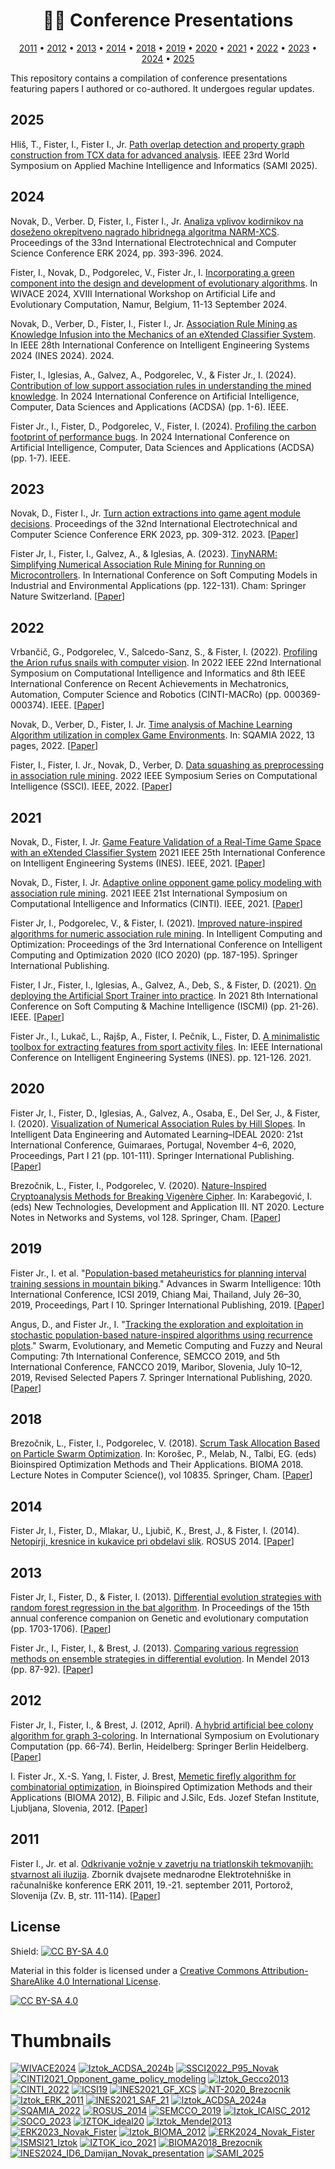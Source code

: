 <h1 align="center">
    👨‍🏫 Conference Presentations
</h1>

<p align="center">
    <a href="#2011">2011</a> •
    <a href="#2012">2012</a> •
    <a href="#2013">2013</a> •
    <a href="#2014">2014</a> •
    <a href="#2018">2018</a> •
    <a href="#2019">2019</a> •
    <a href="#2020">2020</a> •
    <a href="#2021">2021</a> •
    <a href="#2022">2022</a> •
    <a href="#2023">2023</a> •
    <a href="#2024">2024</a> •
    <a href="#2025">2025</a>
</p>

This repository contains a compilation of conference presentations featuring papers I authored or co-authored. It undergoes regular updates.

## 2025

Hliš, T., Fister, I., Fister I., Jr. [Path overlap detection and property graph construction from TCX data for advanced analysis](https://github.com/firefly-cpp/conference-presentations/blob/main/SAMI_2025.pdf). IEEE 23rd World Symposium on Applied Machine Intelligence
and Informatics (SAMI 2025).

## 2024

Novak, D., Verber. D, Fister, I., Fister I., Jr. [Analiza vplivov kodirnikov na doseženo okrepitveno nagrado hibridnega algoritma NARM-XCS](https://github.com/firefly-cpp/conference-presentations/blob/main/ERK2024_Novak_Fister.pdf). Proceedings of the 33nd International Electrotechnical and Computer Science Conference ERK 2024, pp. 393-396. 2024.

Fister, I., Novak, D., Podgorelec, V., Fister Jr., I. [Incorporating a green component into the design and development of evolutionary algorithms](https://github.com/firefly-cpp/conference-presentations/blob/main/WIVACE2024.pdf). In WIVACE 2024, XVIII International Workshop on Artificial Life and Evolutionary Computation, Namur, Belgium, 11-13 September 2024.

Novak, D., Verber, D., Fister, I., Fister I., Jr. [Association Rule Mining as Knowledge Infusion into the Mechanics of an eXtended Classifier System](https://github.com/firefly-cpp/conference-presentations/blob/main/INES2024_ID6_Damijan_Novak_presentation.pdf). In IEEE 28th International Conference on Intelligent Engineering Systems 2024 (INES 2024). 2024.

Fister, I., Iglesias, A., Galvez, A., Podgorelec, V., & Fister Jr., I. (2024). [Contribution of low support association rules in understanding the mined knowledge](https://github.com/firefly-cpp/conference-presentations/blob/main/Iztok_ACDSA_2024a.pdf). In 2024 International Conference on Artificial Intelligence, Computer, Data Sciences and Applications (ACDSA) (pp. 1-6). IEEE.

Fister Jr., I., Fister, D., Podgorelec, V., Fister, I. (2024). [Profiling the carbon footprint of performance bugs](https://github.com/firefly-cpp/conference-presentations/blob/main/Iztok_ACDSA_2024b.pdf). In 2024 International Conference on Artificial Intelligence, Computer, Data Sciences and Applications (ACDSA) (pp. 1-7). IEEE.

## 2023

Novak, D., Fister I., Jr. [Turn action extractions into game agent module decisions](https://github.com/firefly-cpp/conference-presentations/blob/main/ERK2023_Novak_Fister.pdf). Proceedings of the 32nd International Electrotechnical and Computer Science Conference ERK 2023, pp. 309-312. 2023. [[Paper](https://iztok-jr-fister.eu/static/publications/312.pdf)]

Fister Jr, I., Fister, I., Galvez, A., & Iglesias, A. (2023). [TinyNARM: Simplifying Numerical Association Rule Mining for Running on Microcontrollers](https://github.com/firefly-cpp/conference-presentations/blob/main/SOCO_2023.pdf). In International Conference on Soft Computing Models in Industrial and Environmental Applications (pp. 122-131). Cham: Springer Nature Switzerland. [[Paper](https://iztok-jr-fister.eu/static/publications/313.pdf)]

## 2022

Vrbančič, G., Podgorelec, V., Salcedo-Sanz, S., & Fister, I. (2022). [Profiling the Arion rufus snails with computer vision](https://github.com/firefly-cpp/conference-presentations/blob/main/CINTI_2022.pdf). In 2022 IEEE 22nd International Symposium on Computational Intelligence and Informatics and 8th IEEE International Conference on Recent Achievements in Mechatronics, Automation, Computer Science and Robotics (CINTI-MACRo) (pp. 000369-000374). IEEE. [[Paper](https://iztok-jr-fister.eu/static/publications/304.pdf)]

Novak, D., Verber, D., Fister, I. Jr. [Time analysis of Machine Learning Algorithm utilization in complex Game Environments](https://github.com/firefly-cpp/conference-presentations/blob/main/SQAMIA_2022.pdf). In: SQAMIA 2022, 13 pages, 2022. [[Paper](https://iztok-jr-fister.eu/static/publications/299.pdf)]

Fister, I., Fister, I. Jr., Novak, D., Verber, D. [Data squashing as preprocessing in association rule mining](https://github.com/firefly-cpp/conference-presentations/blob/main/SSCI2022_P95_Novak.pdf). 2022 IEEE Symposium Series on Computational Intelligence (SSCI). IEEE, 2022. [[Paper](https://iztok-jr-fister.eu/static/publications/300.pdf)]

## 2021

Novak, D., Fister, I. Jr. [Game Feature Validation of a Real-Time Game Space with an eXtended Classifier System](https://github.com/firefly-cpp/conference-presentations/blob/main/INES2021_GF_XCS.pdf) 2021 IEEE 25th International Conference on Intelligent Engineering Systems (INES). IEEE, 2021. [[Paper](https://iztok-jr-fister.eu/static/publications/295.pdf)]

Novak, D., Fister, I. Jr. [Adaptive online opponent game policy modeling with association rule mining](https://github.com/firefly-cpp/conference-presentations/blob/main/CINTI2021_Opponent_game_policy_modeling.pdf). 2021 IEEE 21st International Symposium on Computational Intelligence and Informatics (CINTI). IEEE, 2021. [[Paper](https://iztok-jr-fister.eu/static/publications/296.pdf)]

Fister Jr, I., Podgorelec, V., & Fister, I. (2021). [Improved nature-inspired algorithms for numeric association rule mining](https://github.com/firefly-cpp/conference-presentations/blob/main/ISMSI21_Iztok.pdf). In Intelligent Computing and Optimization: Proceedings of the 3rd International Conference on Intelligent Computing and Optimization 2020 (ICO 2020) (pp. 187-195). Springer International Publishing.

Fister, I Jr., Fister, I., Iglesias, A., Galvez, A., Deb, S., & Fister, D. (2021). [On deploying the Artificial Sport Trainer into practice](https://github.com/firefly-cpp/conference-presentations/blob/main/IZTOK_ico_2021.pdf). In 2021 8th International Conference on Soft Computing & Machine Intelligence (ISCMI) (pp. 21-26). IEEE. [[Paper](https://arxiv.org/pdf/2109.13334.pdf)]

Fister Jr., I., Lukač, L., Rajšp, A., Fister, I. Pečnik, L., Fister, D. [A minimalistic toolbox for extracting features from sport activity files](https://github.com/firefly-cpp/conference-presentations/blob/main/INES2021_SAF_21.pdf). In: IEEE International Conference on Intelligent Engineering Systems (INES). pp. 121-126. 2021.

## 2020

Fister Jr, I., Fister, D., Iglesias, A., Galvez, A., Osaba, E., Del Ser, J., & Fister, I. (2020). [Visualization of Numerical Association Rules by Hill Slopes](https://github.com/firefly-cpp/conference-presentations/blob/main/IZTOK_ideal20.pdf). In Intelligent Data Engineering and Automated Learning–IDEAL 2020: 21st International Conference, Guimaraes, Portugal, November 4–6, 2020, Proceedings, Part I 21 (pp. 101-111). Springer International Publishing. [[Paper](https://www.iztok-jr-fister.eu/static/publications/280.pdf)]

Brezočnik, L., Fister, I., Podgorelec, V. (2020). [Nature-Inspired Cryptoanalysis Methods for Breaking Vigenère Cipher](https://github.com/firefly-cpp/conference-presentations/blob/main/NT-2020_Brezocnik.pdf). In: Karabegović, I. (eds) New Technologies, Development and Application III. NT 2020. Lecture Notes in Networks and Systems, vol 128. Springer, Cham. [[Paper](https://iztok-jr-fister.eu/static/publications/268.pdf)]

## 2019

Fister Jr., I. et al. "[Population-based metaheuristics for planning interval training sessions in mountain biking](https://github.com/firefly-cpp/conference-presentations/blob/main/ICSI19.pdf)." Advances in Swarm Intelligence: 10th International Conference, ICSI 2019, Chiang Mai, Thailand, July 26–30, 2019, Proceedings, Part I 10. Springer International Publishing, 2019. [[Paper](https://iztok-jr-fister.eu/static/publications/250.pdf)]

Angus, D., and Fister Jr., I. "[Tracking the exploration and exploitation in stochastic population-based nature-inspired algorithms using recurrence plots](https://github.com/firefly-cpp/conference-presentations/blob/main/SEMCCO_2019.pdf)." Swarm, Evolutionary, and Memetic Computing and Fuzzy and Neural Computing: 7th International Conference, SEMCCO 2019, and 5th International Conference, FANCCO 2019, Maribor, Slovenia, July 10–12, 2019, Revised Selected Papers 7. Springer International Publishing, 2020. [[Paper](https://www.iztok-jr-fister.eu/static/publications/256.pdf)]

## 2018

Brezočnik, L., Fister, I., Podgorelec, V. (2018). [Scrum Task Allocation Based on Particle Swarm Optimization](https://github.com/firefly-cpp/conference-presentations/blob/main/BIOMA2018_Brezocnik.pdf). In: Korošec, P., Melab, N., Talbi, EG. (eds) Bioinspired Optimization Methods and Their Applications. BIOMA 2018. Lecture Notes in Computer Science(), vol 10835. Springer, Cham. [[Paper](https://www.iztok-jr-fister.eu/static/publications/223.pdf)]

## 2014

Fister Jr, I., Fister, D., Mlakar, U., Ljubič, K., Brest, J., & Fister, I. (2014). [Netopirji, kresnice in kukavice pri obdelavi slik](https://github.com/firefly-cpp/conference-presentations/blob/main/ROSUS_2014.pdf). ROSUS 2014. [[Paper](https://iztok-jr-fister.eu/static/publications/37.pdf)]

## 2013

Fister Jr, I., Fister, D., & Fister, I. (2013). [Differential evolution strategies with random forest regression in the bat algorithm](https://github.com/firefly-cpp/conference-presentations/blob/main/Iztok_Gecco2013.pdf). In Proceedings of the 15th annual conference companion on Genetic and evolutionary computation (pp. 1703-1706). [[Paper](https://iztok-jr-fister.eu/static/publications/41.pdf)]

Fister Jr., I., Fister, I., & Brest, J. (2013). [Comparing various regression methods on ensemble strategies in differential evolution](https://github.com/firefly-cpp/conference-presentations/blob/main/Iztok_Mendel2013.pdf). In Mendel 2013 (pp. 87-92). [[Paper](https://iztok-jr-fister.eu/static/publications/43.pdf)]

## 2012

Fister Jr, I., Fister, I., & Brest, J. (2012, April). [A hybrid artificial bee colony algorithm for graph 3-coloring](https://github.com/firefly-cpp/conference-presentations/blob/main/Iztok_ICAISC_2012.pdf). In International Symposium on Evolutionary Computation (pp. 66-74). Berlin, Heidelberg: Springer Berlin Heidelberg. [[Paper](https://www.iztok-jr-fister.eu/static/publications/14.pdf)]

I. Fister Jr., X.-S. Yang, I. Fister, J. Brest, [Memetic firefly algorithm for combinatorial optimization](https://github.com/firefly-cpp/conference-presentations/blob/main/Iztok_BIOMA_2012.pdf), in Bioinspired Optimization Methods and their Applications (BIOMA 2012), B. Filipic and J.Silc, Eds. Jozef Stefan Institute, Ljubljana, Slovenia, 2012. [[Paper](https://iztok-jr-fister.eu/static/publications/44.pdf)]

## 2011

Fister I., Jr. et al. [Odkrivanje vožnje v zavetrju na triatlonskih tekmovanjih: stvarnost ali iluzija](https://github.com/firefly-cpp/conference-presentations/blob/main/Iztok_ERK_2011.pdf). Zbornik dvajsete mednarodne Elektrotehniške in računalniške konference ERK 2011, 19.-21. september 2011, Portorož, Slovenija (Zv. B, str. 111-114). [[Paper](https://iztok-jr-fister.eu/static/publications/48.pdf)]

## License

Shield: [![CC BY-SA 4.0][cc-by-sa-shield]][cc-by-sa]

Material in this folder is licensed under a
[Creative Commons Attribution-ShareAlike 4.0 International License][cc-by-sa].

[![CC BY-SA 4.0][cc-by-sa-image]][cc-by-sa]

[cc-by-sa]: http://creativecommons.org/licenses/by-sa/4.0/
[cc-by-sa-image]: https://licensebuttons.net/l/by-sa/4.0/88x31.png
[cc-by-sa-shield]: https://img.shields.io/badge/License-CC%20BY--SA%204.0-lightgrey.svg





# Thumbnails
[![WIVACE2024](/image_thumbnails/pdf_animation_WIVACE2024.gif)](WIVACE2024.pdf)
[![Iztok_ACDSA_2024b](/image_thumbnails/pdf_animation_Iztok_ACDSA_2024b.gif)](Iztok_ACDSA_2024b.pdf)
[![SSCI2022_P95_Novak](/image_thumbnails/pdf_animation_SSCI2022_P95_Novak.gif)](SSCI2022_P95_Novak.pdf)
[![CINTI2021_Opponent_game_policy_modeling](/image_thumbnails/pdf_animation_CINTI2021_Opponent_game_policy_modeling.gif)](CINTI2021_Opponent_game_policy_modeling.pdf)
[![Iztok_Gecco2013](/image_thumbnails/pdf_animation_Iztok_Gecco2013.gif)](Iztok_Gecco2013.pdf)
[![CINTI_2022](/image_thumbnails/pdf_animation_CINTI_2022.gif)](CINTI_2022.pdf)
[![ICSI19](/image_thumbnails/pdf_animation_ICSI19.gif)](ICSI19.pdf)
[![INES2021_GF_XCS](/image_thumbnails/pdf_animation_INES2021_GF_XCS.gif)](INES2021_GF_XCS.pdf)
[![NT-2020_Brezocnik](/image_thumbnails/pdf_animation_NT-2020_Brezocnik.gif)](NT-2020_Brezocnik.pdf)
[![Iztok_ERK_2011](/image_thumbnails/pdf_animation_Iztok_ERK_2011.gif)](Iztok_ERK_2011.pdf)
[![INES2021_SAF_21](/image_thumbnails/pdf_animation_INES2021_SAF_21.gif)](INES2021_SAF_21.pdf)
[![Iztok_ACDSA_2024a](/image_thumbnails/pdf_animation_Iztok_ACDSA_2024a.gif)](Iztok_ACDSA_2024a.pdf)
[![SQAMIA_2022](/image_thumbnails/pdf_animation_SQAMIA_2022.gif)](SQAMIA_2022.pdf)
[![ROSUS_2014](/image_thumbnails/pdf_animation_ROSUS_2014.gif)](ROSUS_2014.pdf)
[![SEMCCO_2019](/image_thumbnails/pdf_animation_SEMCCO_2019.gif)](SEMCCO_2019.pdf)
[![Iztok_ICAISC_2012](/image_thumbnails/pdf_animation_Iztok_ICAISC_2012.gif)](Iztok_ICAISC_2012.pdf)
[![SOCO_2023](/image_thumbnails/pdf_animation_SOCO_2023.gif)](SOCO_2023.pdf)
[![IZTOK_ideal20](/image_thumbnails/pdf_animation_IZTOK_ideal20.gif)](IZTOK_ideal20.pdf)
[![Iztok_Mendel2013](/image_thumbnails/pdf_animation_Iztok_Mendel2013.gif)](Iztok_Mendel2013.pdf)
[![ERK2023_Novak_Fister](/image_thumbnails/pdf_animation_ERK2023_Novak_Fister.gif)](ERK2023_Novak_Fister.pdf)
[![Iztok_BIOMA_2012](/image_thumbnails/pdf_animation_Iztok_BIOMA_2012.gif)](Iztok_BIOMA_2012.pdf)
[![ERK2024_Novak_Fister](/image_thumbnails/pdf_animation_ERK2024_Novak_Fister.gif)](ERK2024_Novak_Fister.pdf)
[![ISMSI21_Iztok](/image_thumbnails/pdf_animation_ISMSI21_Iztok.gif)](ISMSI21_Iztok.pdf)
[![IZTOK_ico_2021](/image_thumbnails/pdf_animation_IZTOK_ico_2021.gif)](IZTOK_ico_2021.pdf)
[![BIOMA2018_Brezocnik](/image_thumbnails/pdf_animation_BIOMA2018_Brezocnik.gif)](BIOMA2018_Brezocnik.pdf)
[![INES2024_ID6_Damijan_Novak_presentation](/image_thumbnails/pdf_animation_INES2024_ID6_Damijan_Novak_presentation.gif)](INES2024_ID6_Damijan_Novak_presentation.pdf)
[![SAMI_2025](/image_thumbnails/pdf_animation_SAMI2025.gif)](SAMI_2025.pdf)
